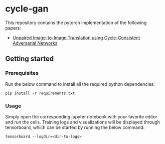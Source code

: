 # cycle-gan

This repository contains the pytorch implementation of the following papers:
* [Unpaired Image-to-Image Translation using Cycle-Consistent Adversarial Networks](https://arxiv.org/abs/1703.10593)

## Getting started

### Prerequisites
Run the below command to install all the required python dependencies:
```
pip install -r requirements.txt
```

### Usage
Simply open the corresponding jupyter notebook with your favorite editor and run the cells. Training logs and visualizations will be displayed through tensorboard, which can be started by running the below command:
```
tensorboard --logdir=<dir-to-logs>
```
